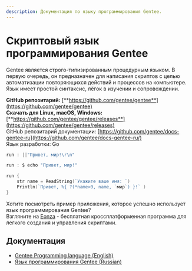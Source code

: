 ```yaml
---
description: Документация по языку программирования Gentee.
---
```


# Скриптовый язык программирования Gentee

Gentee является строго-типизированным процедурным языком. В первую очередь, он предназначен для написания скриптов с целью автоматизации повторяющихся действий и процессов на компьютере. Язык имеет простой синтаксис, лёгок в изучении и сопровождении.

**GitHub репозитарий:** [**https://github.com/gentee/gentee**](https://github.com/gentee/gentee)  
**Скачать для Linux, macOS, Windows:** [**https://github.com/gentee/gentee/releases**](https://github.com/gentee/gentee/releases)  
GitHub репозитарий документации: [https://github.com/gentee/docs-gentee-ru](https://github.com/gentee/docs-gentee-ru/)  
Язык разработки: Go

```go
run : ||"Привет, мир!\r\n"
```

```go
run : $ echo "Привет, мир!"
```

```go
run {
    str name = ReadString(`Укажите ваше имя: `)
    Println(`Привет, %{ ?(*name>0, name, `мир`) }!` )
}
```

Хотите посмотреть пример приложения, которое успешно использует язык программирования Gentee?  
Взгляните на [Eonza](https://www.eonza.org/ru/) - бесплатная кроссплатформенная программа для легкого создания и управления скриптами.

## Документация

* [Gentee Programming language \(English\)](https://docs.gentee.org)
* [Язык программирования Gentee \(Russian\)](https://ru.gentee.org)

